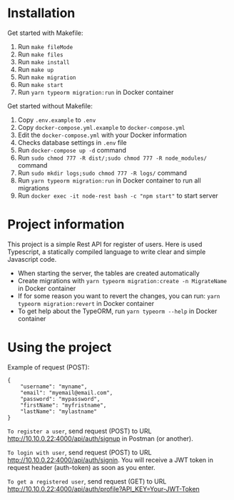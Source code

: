 # Installation

Get started with Makefile:

1. Run `make fileMode`
2. Run `make files`
3. Run `make install`
4. Run `make up`
4. Run `make migration`
5. Run `make start`
6. Run `yarn typeorm migration:run` in Docker container

Get started without Makefile:

1. Copy `.env.example` to `.env` 
2. Copy `docker-compose.yml.example` to `docker-compose.yml`
3. Edit the `docker-compose.yml` with your Docker information
4. Checks database settings in `.env` file
5. Run `docker-compose up -d` command
6. Run `sudo chmod 777 -R dist/;sudo chmod 777 -R node_modules/` command
7. Run `sudo mkdir logs;sudo chmod 777 -R logs/` command
8. Run `yarn typeorm migration:run` in Docker container to run all migrations
9. Run `docker exec -it node-rest bash -c "npm start"` to start server

# Project information

This project is a simple Rest API for register of users. Here is used Typescript, a statically compiled language to write clear and simple Javascript code.

- When starting the server, the tables are created automatically 
- Create migrations with `yarn typeorm migration:create -n MigrateName` in Docker container
- If for some reason you want to revert the changes, you can run: `yarn typeorm migration:revert` in Docker container
- To get help about the TypeORM, run `yarn typeorm --help` in Docker container

# Using the project

Example of request (POST): 

    {
        "username": "myname",
        "email": "myemail@email.com",
        "password": "mypassword",
        "firstName": "myfristname",
        "lastName": "mylastname"
    }

`To register a user`, send request (POST) to URL http://10.10.0.22:4000/api/auth/signup in Postman (or another).

`To login with user`, send request (POST) to URL http://10.10.0.22:4000/api/auth/signin. You will receive a JWT token in request header (auth-token) as soon as you enter.

`To get a registered user`, send request (GET) to URL http://10.10.0.22:4000/api/auth/profile?API_KEY=Your-JWT-Token

